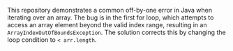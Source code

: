 This repository demonstrates a common off-by-one error in Java when iterating over an array. The bug is in the first for loop, which attempts to access an array element beyond the valid index range, resulting in an `ArrayIndexOutOfBoundsException`.  The solution corrects this by changing the loop condition to `< arr.length`.